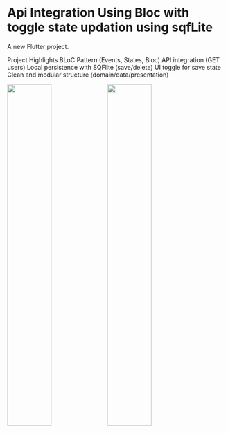 # Api Integration Using Bloc with toggle state updation using sqfLite

A new Flutter project.

Project Highlights
  BLoC Pattern (Events, States, Bloc)
  API integration (GET users)
  Local persistence with SQFlite (save/delete)
  UI toggle for save state
  Clean and modular structure (domain/data/presentation)

<p float="left">
  <img src="https://github.com/user-attachments/assets/fdf931b7-61c2-41da-979a-6accda6de466" width="45%" />
  <img src="https://github.com/user-attachments/assets/327651e5-1e34-436a-bda3-a217664c7405" width="45%" />
</p>

